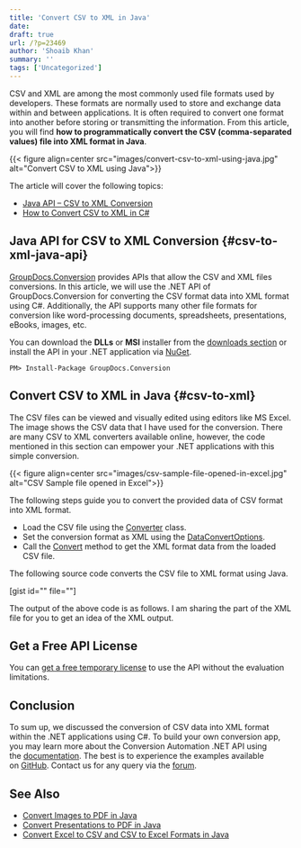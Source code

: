 ```yaml
---
title: 'Convert CSV to XML in Java'
date: 
draft: true
url: /?p=23469
author: 'Shoaib Khan'
summary: ''
tags: ['Uncategorized']
---
```


CSV and XML are among the most commonly used file formats used by developers. These formats are normally used to store and exchange data within and between applications. It is often required to convert one format into another before storing or transmitting the information. From this article, you will find **how to programmatically convert the CSV (comma-separated values) file into XML format in Java**.



{{< figure align=center src="images/convert-csv-to-xml-using-java.jpg" alt="Convert CSV to XML using Java">}}


The article will cover the following topics:

*   [Java API – CSV to XML Conversion](#csv-to-xml-java-api)
*   [How to Convert CSV to XML in C#](#csv-to-xml)

## Java API for CSV to XML Conversion {#csv-to-xml-java-api}

[GroupDocs.Conversion](https://products.groupdocs.com/conversion/) provides APIs that allow the CSV and XML files conversions. In this article, we will use the .NET API of GroupDocs.Conversion for converting the CSV format data into XML format using C#. Additionally, the API supports many other file formats for conversion like word-processing documents, spreadsheets, presentations, eBooks, images, etc.

You can download the **DLLs** or **MSI** installer from the [downloads section](https://downloads.groupdocs.com/conversion) or install the API in your .NET application via [NuGet](https://www.nuget.org/packages/groupdocs.conversion).

```
PM> Install-Package GroupDocs.Conversion
```

## Convert CSV to XML in Java {#csv-to-xml}

The CSV files can be viewed and visually edited using editors like MS Excel. The image shows the CSV data that I have used for the conversion. There are many CSV to XML converters available online, however, the code mentioned in this section can empower your .NET applications with this simple conversion.



{{< figure align=center src="images/csv-sample-file-opened-in-excel.jpg" alt="CSV Sample file opened in Excel">}}


The following steps guide you to convert the provided data of CSV format into XML format.

*   Load the CSV file using the [Converter](https://apireference.groupdocs.com/conversion/net/groupdocs.conversion/converter) class.
*   Set the conversion format as XML using the [DataConvertOptions](https://apireference.groupdocs.com/conversion/net/groupdocs.conversion.options.convert/dataconvertoptions).
*   Call the [Convert](https://apireference.groupdocs.com/conversion/net/groupdocs.conversion/converter/methods/convert/index) method to get the XML format data from the loaded CSV file.

The following source code converts the CSV file to XML format using Java.

\[gist id="" file=""\]

The output of the above code is as follows. I am sharing the part of the XML file for you to get an idea of the XML output.

## Get a Free API License

You can [get a free temporary license](https://purchase.groupdocs.com/temporary-license) to use the API without the evaluation limitations.

## Conclusion

To sum up, we discussed the conversion of CSV data into XML format within the .NET applications using C#. To build your own conversion app, you may learn more about the Conversion Automation .NET API using the [documentation](https://docs.groupdocs.com/conversion/net/). The best is to experience the examples available on [GitHub](https://github.com/groupdocs-conversion). Contact us for any query via the [forum](https://forum.groupdocs.com/).

## See Also

*   [Convert Images to PDF in Java](https://blog.groupdocs.com/2021/04/21/convert-images-to-pdf-in-java/)
*   [Convert Presentations to PDF in Java](https://blog.groupdocs.com/2021/02/15/convert-presentations-odp-pptx-ppt-to-pdf-in-java/)
*   [Convert Excel to CSV and CSV to Excel Formats in Java](https://blog.groupdocs.com/2021/07/31/convert-csv-and-excel-xls-xlsx-in-java/)



